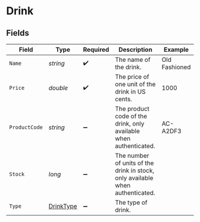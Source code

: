 # Drink


## Fields

| Field                                                                         | Type                                                                          | Required                                                                      | Description                                                                   | Example                                                                       |
| ----------------------------------------------------------------------------- | ----------------------------------------------------------------------------- | ----------------------------------------------------------------------------- | ----------------------------------------------------------------------------- | ----------------------------------------------------------------------------- |
| `Name`                                                                        | *string*                                                                      | :heavy_check_mark:                                                            | The name of the drink.                                                        | Old Fashioned                                                                 |
| `Price`                                                                       | *double*                                                                      | :heavy_check_mark:                                                            | The price of one unit of the drink in US cents.                               | 1000                                                                          |
| `ProductCode`                                                                 | *string*                                                                      | :heavy_minus_sign:                                                            | The product code of the drink, only available when authenticated.             | AC-A2DF3                                                                      |
| `Stock`                                                                       | *long*                                                                        | :heavy_minus_sign:                                                            | The number of units of the drink in stock, only available when authenticated. |                                                                               |
| `Type`                                                                        | [DrinkType](../../Models/Components/DrinkType.md)                             | :heavy_minus_sign:                                                            | The type of drink.                                                            |                                                                               |
